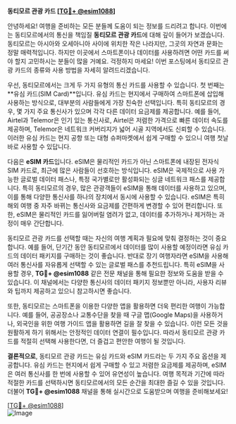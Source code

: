 **동티모르 관광 카드 [[TG💪+ @esim1088](https://t.me/s/esim1088)]**

안녕하세요! 여행을 준비하는 모든 분들께 도움이 되는 정보를 드리려고 합니다. 이번에는 동티모르에서의 통신을 책임질 **동티모르 관광 카드**에 대해 깊이 들어가 보겠습니다. 동티모르는 아시아와 오세아니아 사이에 위치한 작은 나라지만, 그곳의 자연과 문화는 정말 매력적입니다. 하지만 이곳에서 스마트폰이나 데이터를 사용하려면 어떤 카드를 써야 할지 고민하시는 분들이 많을 거예요. 걱정하지 마세요! 이번 포스팅에서 동티모르 관광 카드의 종류와 사용 방법을 자세히 알려드리겠습니다.

우선, 동티모르에서는 크게 두 가지 유형의 통신 카드를 사용할 수 있습니다. 첫 번째는 **유심 카드(SIM Card)**입니다. 유심 카드는 현지에서 구매하여 스마트폰에 삽입해 사용하는 방식으로, 대부분의 사람들에게 가장 친숙한 선택입니다. 특히 동티모르의 경우, 몇 가지 주요 통신사가 있으며 각각 다른 데이터 요금제를 제공합니다. 예를 들어, Airtel과 Telemor은 인기 있는 통신사로, Airtel은 저렴한 가격으로 빠른 데이터 속도를 제공하며, Telemor은 네트워크 커버리지가 넓어 시골 지역에서도 신뢰할 수 있습니다. 이러한 유심 카드는 현지 공항 또는 대형 슈퍼마켓에서 쉽게 구매할 수 있으니 여행 첫날 바로 사용할 수 있답니다.

다음은 **eSIM 카드**입니다. eSIM은 물리적인 카드가 아닌 스마트폰에 내장된 전자식 SIM 카드로, 최근에 많은 사람들이 선호하는 방식입니다. eSIM은 국제적으로 사용 가능한 글로벌 데이터 패스나, 특정 국가별로만 활성화되는 싱글 네트워크 패스를 제공합니다. 특히 동티모르의 경우, 많은 관광객들이 eSIM을 통해 데이터를 사용하고 있으며, 이를 통해 다양한 통신사를 하나의 장치에서 동시에 사용할 수 있습니다. eSIM은 특히 해외 여행 중 자주 바뀌는 통신사와 요금제를 간편하게 변경할 수 있어 편리합니다. 또한, eSIM은 물리적인 카드를 잃어버릴 염려가 없고, 데이터를 추가하거나 제거하는 과정이 매우 간단합니다.

동티모르 관광 카드를 선택할 때는 자신의 여행 계획과 필요에 맞춰 결정하는 것이 중요합니다. 예를 들어, 단기간 동안 동티모르에서 데이터를 많이 사용할 예정이라면 유심 카드의 데이터 패키지를 구매하는 것이 좋습니다. 반대로 장기 여행자라면 eSIM을 사용해 여러 통신사를 자유롭게 선택할 수 있는 글로벌 패스를 추천드립니다. 특히 eSIM을 사용할 경우, **TG💪+ @esim1088** 같은 전문 채널을 통해 필요한 정보와 도움을 받을 수 있습니다. 이 채널에서는 다양한 통신사의 데이터 패키지 정보뿐만 아니라, 사용자 리뷰와 팁까지 제공하고 있으니 참고하시면 좋습니다.

또한, 동티모르는 스마트폰을 이용한 다양한 앱을 활용하면 더욱 편리한 여행이 가능합니다. 예를 들어, 공공장소나 교통수단을 찾을 때 구글 맵(Google Maps)을 사용하거나, 외국인을 위한 여행 가이드 앱을 활용하면 길을 잘 찾을 수 있습니다. 이런 모든 것을 원활하게 하기 위해서는 안정적인 데이터 연결이 필수입니다. 따라서 동티모르 관광 카드를 적절히 선택해 사용한다면, 더 즐겁고 편안한 여행이 될 것입니다.

**결론적으로**, 동티모르 관광 카드는 유심 카드와 eSIM 카드라는 두 가지 주요 옵션을 제공합니다. 유심 카드는 현지에서 쉽게 구매할 수 있고 저렴한 요금제를 제공하며, eSIM은 여러 통신사를 한 번에 사용할 수 있어 유연성이 높습니다. 여행 목적과 기간에 따라 적절한 카드를 선택하시면 동티모르에서의 모든 순간을 최대한 즐길 수 있을 것입니다. 더불어 **TG💪+ @esim1088** 채널을 통해 실시간으로 도움받으며 여행을 준비해보세요!

[[TG💪+ @esim1088](https://t.me/s/esim1088)]  
![Image](https://i.postimg.cc/Y0z9fWf4/image.png)